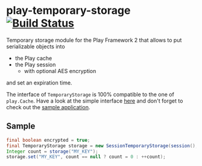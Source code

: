 play-temporary-storage [![Build Status](https://travis-ci.org/joscha/play-temporary-storage.svg)](https://travis-ci.org/joscha/play-temporary-storage)
======================

Temporary storage module for the Play Framework 2 that allows to put serializable objects into

* the Play cache
* the Play session 
  * with optional AES encryption

and set an expiration time.

The interface of `TemporaryStorage` is 100% compatible to the one of `play.Cache`.
Have a look at the simple interface [here](code/app/com/feth/play/module/ts/TemporaryStorage.java) and don't forget to check out the [sample application](sample/).

## Sample
```java
final boolean encrypted = true;
final TemporaryStorage storage = new SessionTemporaryStorage(session(), encrypted);
Integer count = storage("MY_KEY");
storage.set("MY_KEY", count == null ? count = 0 : ++count);
```	

